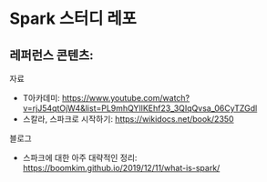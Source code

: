 # Spark 스터디 레포

## 레퍼런스 콘텐츠:

자료
 - T아카데미: https://www.youtube.com/watch?v=rjJ54qtOjW4&list=PL9mhQYIlKEhf23_3QIqQvsa_06CyTZGdl
 - 스칼라, 스파크로 시작하기: https://wikidocs.net/book/2350

블로그
 - 스파크에 대한 아주 대략적인 정리: https://boomkim.github.io/2019/12/11/what-is-spark/
